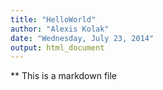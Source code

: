```yaml
---
title: "HelloWorld"
author: "Alexis Kolak"
date: "Wednesday, July 23, 2014"
output: html_document
---
```


** This is a markdown file
